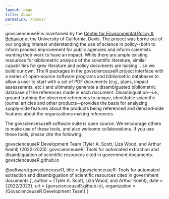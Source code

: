 ```yaml
---
layout: page
title: About 
permalink: /about/
---
```


govscienceuseR is maintained by the [Center for Environmental Policy & Behavior](https://environmentalpolicy.ucdavis.edu/) at the University of California, Davis. The project was borne out of our ongoing interest understanding the use of science in policy--both to inform process improvement for public agencies and inform scientists wanting their work to have an impact. While there are ample existing resources for bibliometric analysis of the scientific literature, similar capabilities for grey literature and policy documents are lacking... so we build our own. The R packages in the govscienceuseR project interface with a series of open-source software programs and bibliometric databases to allow a user to start with a set of PDF documents (e.g., plans, impact assessemnts, etc.) and ultimately generate a disambiguated bibliometric database of the references made in each document. Disambiguation--i.e., ground truthing the observed references to unique, identifable scientific journal articles and other products--provides the basis for analyzing supply-side features about the products being referenced and demand-side features about the organizations making references.

The govsciencesuseR software suite is open source. We encourage others to make use of these tools, and also welcome collaborations. If you use these tools, please cite the following:

govscienceuseR Development Team (Tyler A. Scott, Liza Wood, and Arthur Koehl) (2022-2023). govscienceuseR: Tools for automated extraction and disambiguation of scientific resources cited in government documents. govscienceuseR.github.io

@software{govscienceuseR, title = {govscienceuseR: Tools for automated extraction and disambiguation of scientific resources cited in government documents.}, author = {Tyler A. Scott, Liza Wood, and Arthur Koehl}, date = {2022/2023}, url = {govscienceuseR.github.io}, organization = {GovscienceuseR Development Team} }
